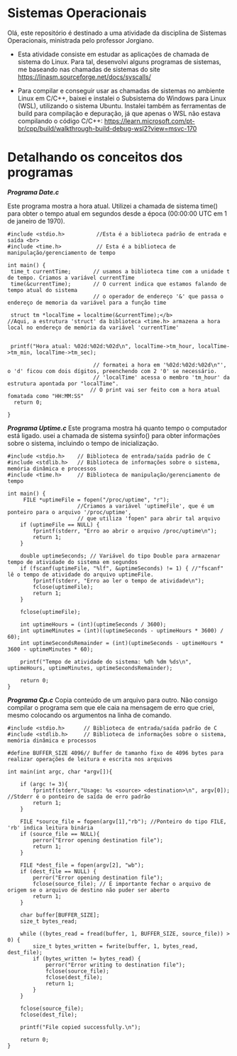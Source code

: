 
# Sistemas Operacionais 


Olá, este repositório é destinado a uma atividade da disciplina de Sistemas Operacionais, ministrada pelo professor Jorgiano. 

- Esta atividade consiste em estudar as aplicações de chamada de sistema do Linux. Para tal, desenvolvi alguns programas de sistemas, me baseando nas chamadas de sistemas do site https://linasm.sourceforge.net/docs/syscalls/

- Para compilar e conseguir usar as chamadas de sistemas no ambiente Linux em C/C++, baixei e instalei o Subsistema do Windows para Linux (WSL), utilizando o sistema Ubuntu. Instalei também as ferramentas de build para compilação e depuração, já que apenas o WSL não estava compilando o código C/C++: https://learn.microsoft.com/pt-br/cpp/build/walkthrough-build-debug-wsl2?view=msvc-170

# Detalhando os conceitos dos programas

***Programa Date.c***

Este programa mostra a hora atual. Utilizei a chamada de sistema time() para obter o tempo atual em segundos desde a época (00:00:00 UTC em 1 de janeiro de 1970).
 ```
#include <stdio.h>          //Esta é a biblioteca padrão de entrada e saída <br>
#include <time.h>           // Esta é a biblioteca de manipulação/gerenciamento de tempo

int main() { 
  time_t currentTime;       // usamos a biblioteca time com a unidade t de tempo. Criamos a variável currentTime  
  time(&currentTime);       // O current indica que estamos falando de tempo atual do sistema  
                            // o operador de endereço '&' que passa o endereço de memoria da variável para a função time 
  
  struct tm *localTime = localtime(&currentTime);</b> 
//Aqui, a estrutura 'struct' da biblioteca <time.h> armazena a hora local no endereço de memória da variável 'currentTime'
    
  
  printf("Hora atual: %02d:%02d:%02d\n", localTime->tm_hour, localTime->tm_min, localTime->tm_sec);  

                            // formatei a hora em '%02d:%02d:%02d\n"', o 'd' ficou com dois dígitos, preenchendo com 2 '0' se necessário. 
                            // 'localTime' acessa o membro 'tm_hour' da estrutura apontada por "localTime".  
                           // O print vai ser feito com a hora atual fomatada como "HH:MM:SS" 
   return 0; 

}
```



***Programa Uptime.c***
Este programa mostra há quanto tempo o computador está ligado. usei a chamada de sistema sysinfo() para obter informações sobre o sistema, incluindo o tempo de inicialização.

```
#include <stdio.h>    // Biblioteca de entrada/saída padrão de C
#include <stdlib.h>   // Biblioteca de informações sobre o sistema, memória dinâmica e processos
#include <time.h>     // Biblioteca de manipulação/gerenciamento de tempo

int main() {
     FILE *uptimeFile = fopen("/proc/uptime", "r"); 
                      //Criamos a variável 'uptimeFile', que é um ponteiro para o arquivo '/proc/uptime', 
                      // que utiliza 'fopen" para abrir tal arquivo
    if (uptimeFile == NULL) {
        fprintf(stderr, "Erro ao abrir o arquivo /proc/uptime\n");
        return 1;
    }

    double uptimeSeconds; // Variável do tipo Double para armazenar tempo de atividade do sistema em segundos
    if (fscanf(uptimeFile, "%lf", &uptimeSeconds) != 1) { //"fscanf" lê o tempo de atividade do arquivo uptimeFile.
        fprintf(stderr, "Erro ao ler o tempo de atividade\n");
        fclose(uptimeFile);
        return 1;
    }

    fclose(uptimeFile);

    int uptimeHours = (int)(uptimeSeconds / 3600);
    int uptimeMinutes = (int)((uptimeSeconds - uptimeHours * 3600) / 60);
    int uptimeSecondsRemainder = (int)(uptimeSeconds - uptimeHours * 3600 - uptimeMinutes * 60);

    printf("Tempo de atividade do sistema: %dh %dm %ds\n", uptimeHours, uptimeMinutes, uptimeSecondsRemainder);

    return 0;
}

```



***Programa Cp.c***
Copia conteúdo de um arquivo para outro. Não consigo compilar o programa sem que ele caia na mensagem de erro que criei, mesmo colocando os argumentos na linha de comando.

```
#include <stdio.h>      // Biblioteca de entrada/saída padrão de C
#include <stdlib.h>     // Biblioteca de informações sobre o sistema, memória dinâmica e processos

#define BUFFER_SIZE 4096// Buffer de tamanho fixo de 4096 bytes para realizar operações de leitura e escrita nos arquivos

int main(int argc, char *argv[]){
    
    if (argc != 3){
        fprintf(stderr,"Usage: %s <source> <destination>\n", argv[0]); //Stderr é o ponteiro de saída de erro padrão 
        return 1;
    }

    FILE *source_file = fopen(argv[1],"rb"); //Ponteiro do tipo FILE, 'rb' indica leitura binária
    if (source_file == NULL){
        perror("Error opening destination file");
        return 1;
    }

    FILE *dest_file = fopen(argv[2], "wb");
    if (dest_file == NULL) {
        perror("Error opening destination file");
        fclose(source_file); // É importante fechar o arquivo de origem se o arquivo de destino não puder ser aberto
        return 1;
    }

    char buffer[BUFFER_SIZE];
    size_t bytes_read;

    while ((bytes_read = fread(buffer, 1, BUFFER_SIZE, source_file)) > 0) {
        size_t bytes_written = fwrite(buffer, 1, bytes_read, dest_file);
        if (bytes_written != bytes_read) {
            perror("Error writing to destination file");
            fclose(source_file);
            fclose(dest_file);
            return 1;
        }
    }

    fclose(source_file);
    fclose(dest_file);
    
    printf("File copied successfully.\n");

    return 0;
}


```